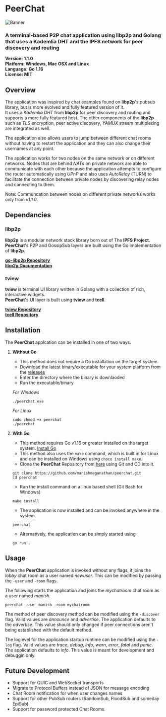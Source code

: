 # PeerChat
![Banner](https://github.com/alexdavis-dev/peerchat-demo/banner.png)
### A terminal-based P2P chat application using libp2p and Golang that uses a Kademlia DHT and the IPFS network for peer discovery and routing

**Version: 1.1.0**  
**Platform: Windows, Mac OSX and Linux**  
**Language: Go 1.16**   
**License: MIT**

## Overview
The application was inspired by chat examples found on **libp2p**'s pubsub library, but is more evolved and fully featured version of it.   
It uses a *Kademlia DHT* from **libp2p** for peer discovery and routing and supports a more fully featured host. The other components of the **libp2p** such as *TLS* encryption, peer active discovery, *YAMUX* stream multiplexing are integrated as well. 

The application also allows users to jump between different chat rooms without having to restart the application and they can also change their usernames at any point.

The application works for two nodes on the same network or on different networks. Nodes that are behind *NAT*s on private network are able to communicate with each other because the application attempts to configure the router automatically using *UPnP* and also uses *AutoRelay* (TURN) to facilitate the connection between private nodes by discovering relay nodes and connecting to them.

Note: Communcation between nodes on different private networks works only from *v1.1.0*.

## Dependancies
### libp2p
**libp2p** is a modular network stack library born out of The **IPFS Project**.   
**PeerChat**'s P2P and GossipSub layers are built using the Go implementation of **libp2p**.

[**go-libp2p Repository**](https://github.com/libp2p/go-libp2p)  
[**libp2p Documentation**](https://docs.libp2p.io/)  

### tview
**tview** is terminal UI library written in Golang with a collection of rich, interactive widgets.   
**PeerChat**'s UI layer is built using **tview** and **tcell**.

[**tview Repository**](https://github.com/rivo/tview)  
[**tcell Repository**](https://github.com/gdamore/tcell)  

## Installation
The **PeerChat** applcation can be installed in one of two ways.  
1. **Without Go**
    - This method does not require a Go installation on the target system.
    - Download the latest binary/executable for your system platform from the [releases](https://github.com/manishmeganathan/peerchat/releases)
    - Enter the directory where the binary is downlaoded 
    - Run the executable/binary  

    *For Windows*
    ```
    ./peerchat.exe
    ```
    *For Linux*
    ```
    sudo chmod +x peerchat
    ./peerchat
    ```

2. **With Go**
    - This method requires Go v1.16 or greater installed on the target system. [Install Go](https://golang.org/doc/install)
    - This method also uses the ``make`` command, which is built in for Linux and can be installed on Windows using ``choco install make``.
    - Clone the **PeerChat** Repository from [here](https://github.com/manishmeganathan/peerchat) using Git and CD into it.
    ```
    git clone https://github.com/manishmeganathan/peerchat.git 
    cd peerchat
    ```
    - Run the install command on a linux based shell (Git Bash for Windows)
    ```
    make install
    ```
    - The application is now installed and can be invoked anywhere in the system.
    ```
    peerchat
    ```
    - Alternatively, the application can be simply started using
    ```
    go run .
    ```

## Usage
When the **PeerChat** application is invoked without any flags, it joins the *lobby* chat room as a user named *newuser*. This can be modified by passing the ``-user`` and ``-room`` flags.

The following starts the application and joins the *mychatroom* chat room as a user named *manish*.
```
peerchat -user manish -room mychatroom
```

The method of peer discovery method can be modified using the ``-discover`` flag. Valid values are *announce* and *advertise*. The application defaults to the *advertise*. This value should only changed if peer connections aren't being established with the default method.

The loglevel for the application startup runtime can be modified using the ``-log`` flag. Valid values are *trace*, *debug*, *info*, *warn*, *error*, *fatal* and *panic*. The application defaults to *info*. This value is meant for development and debuggin only.


## Future Development
- Support for QUIC and WebSocket transports
- Migrate to Protocol Buffers instead of JSON for message encoding
- Chat Room notification for when user changes names
- Support for other PubSub routers (RandomSub, FloodSub and someday EpiSub)
- Support for password protected Chat Rooms.
